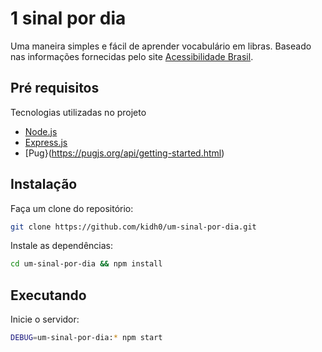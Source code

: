 # 1 sinal por dia

Uma maneira simples e fácil de aprender vocabulário em libras.
Baseado nas informações fornecidas pelo site [Acessibilidade Brasil](http://www.acessibilidadebrasil.org.br).

## Pré requisitos

Tecnologias utilizadas no projeto

- [Node.js](https://nodejs.org/en/)
- [Express.js](https://expressjs.com/)
- [Pug}(https://pugjs.org/api/getting-started.html)

## Instalação

Faça um clone do repositório:

```sh
git clone https://github.com/kidh0/um-sinal-por-dia.git    
```

Instale as dependências:

```sh
cd um-sinal-por-dia && npm install
```

## Executando

Inicie o servidor:

```sh
DEBUG=um-sinal-por-dia:* npm start
```